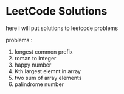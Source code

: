 # LeetCode Solutions

here i will put solutions to leetcode problems

problems : 

1. longest common prefix
2. roman to integer
3. happy number
4. Kth largest elemnt in array
5. two sum of array elements
6. palindrome number